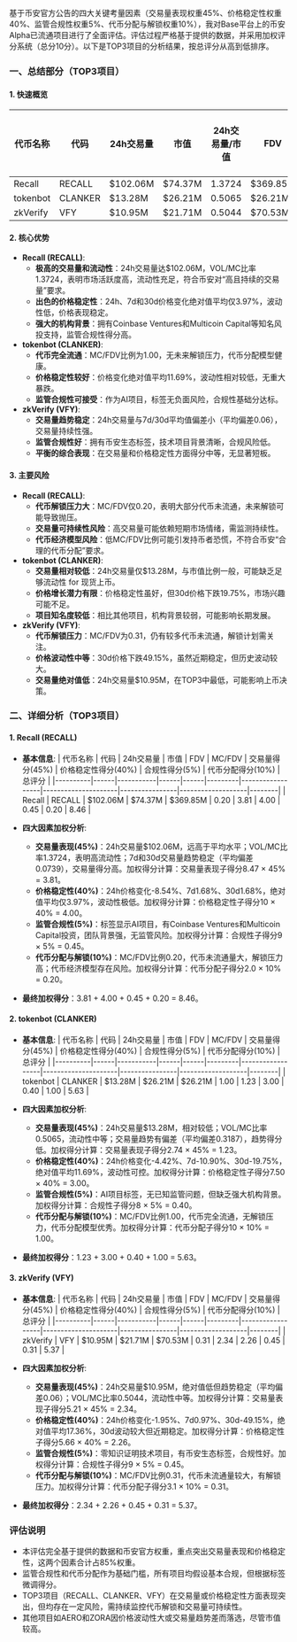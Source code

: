 基于币安官方公告的四大关键考量因素（交易量表现权重45%、价格稳定性权重40%、监管合规性权重5%、代币分配与解锁权重10%），我对Base平台上的币安Alpha已流通项目进行了全面评估。评估过程严格基于提供的数据，并采用加权评分系统（总分10分）。以下是TOP3项目的分析结果，按总评分从高到低排序。

### 一、总结部分（TOP3项目）

#### 1. 快速概览
| 代币名称 | 代码 | 24h交易量 | 市值 | 24h交易量/市值 | FDV | MC/FDV | 总评分(1-10分) |
|----------|------|-----------|------|----------------|------|---------|----------------|
| Recall | RECALL | $102.06M | $74.37M | 1.3724 | $369.85M | 0.20 | 8.46 |
| tokenbot | CLANKER | $13.28M | $26.21M | 0.5065 | $26.21M | 1.00 | 5.63 |
| zkVerify | VFY | $10.95M | $21.71M | 0.5044 | $70.53M | 0.31 | 5.37 |

#### 2. 核心优势
- **Recall (RECALL)**:
  - **极高的交易量和流动性**：24h交易量达$102.06M，VOL/MC比率1.3724，表明市场活跃度高，流动性充足，符合币安对“高且持续的交易量”要求。
  - **出色的价格稳定性**：24h、7d和30d价格变化绝对值平均仅3.97%，波动性低，价格表现稳定。
  - **强大的机构背景**：拥有Coinbase Ventures和Multicoin Capital等知名风投支持，监管合规性得分高。
- **tokenbot (CLANKER)**:
  - **代币完全流通**：MC/FDV比例为1.00，无未来解锁压力，代币分配模型健康。
  - **价格稳定性较好**：价格变化绝对值平均11.69%，波动性相对较低，无重大暴跌。
  - **监管合规性可接受**：作为AI项目，标签无负面风险，合规性基础分达标。
- **zkVerify (VFY)**:
  - **交易量趋势稳定**：24h交易量与7d/30d平均值偏差小（平均偏差0.06），交易量持续性强。
  - **监管合规性好**：拥有币安生态标签，技术项目背景清晰，合规风险低。
  - **平衡的综合表现**：在交易量和价格稳定性方面得分中等，无显著短板。

#### 3. 主要风险
- **Recall (RECALL)**:
  - **代币解锁压力大**：MC/FDV仅0.20，表明大部分代币未流通，未来解锁可能导致抛压。
  - **交易量可持续性风险**：高交易量可能依赖短期市场情绪，需监测持续性。
  - **代币经济模型风险**：低MC/FDV比例可能引发持币者恐慌，不符合币安“合理的代币分配”要求。
- **tokenbot (CLANKER)**:
  - **交易量相对较低**：24h交易量仅$13.28M，与市值比例一般，可能缺乏足够流动性 for 现货上币。
  - **价格增长潜力有限**：价格稳定性虽好，但30d价格下跌19.75%，市场兴趣可能不足。
  - **项目知名度较低**：相比其他项目，机构背景较弱，可能影响长期发展。
- **zkVerify (VFY)**:
  - **代币解锁压力**：MC/FDV为0.31，仍有较多代币未流通，解锁计划需关注。
  - **价格波动性中等**：30d价格下跌49.15%，虽然近期稳定，但历史波动较大。
  - **交易量绝对值低**：24h交易量$10.95M，在TOP3中最低，可能影响上币决策。

### 二、详细分析（TOP3项目）

#### 1. Recall (RECALL)
- **基本信息**:
  | 代币名称 | 代码 | 24h交易量 | 市值 | FDV | MC/FDV | 交易量得分(45%) | 价格稳定性得分(40%) | 合规性得分(5%) | 代币分配得分(10%) | 总评分 |
  |----------|------|-----------|------|------|---------|------------------|---------------------|----------------|-------------------|--------|
  | Recall | RECALL | $102.06M | $74.37M | $369.85M | 0.20 | 3.81 | 4.00 | 0.45 | 0.20 | 8.46 |

- **四大因素加权分析**:
  - **交易量表现(45%)**：24h交易量$102.06M，远高于平均水平；VOL/MC比率1.3724，表明高流动性；7d和30d交易量趋势稳定（平均偏差0.0739），交易量得分高。加权得分计算：交易量表现子得分8.47 × 45% = 3.81。
  - **价格稳定性(40%)**：24h价格变化-8.54%、7d1.68%、30d1.68%，绝对值平均仅3.97%，波动性极低。加权得分计算：价格稳定性子得分10 × 40% = 4.00。
  - **监管合规性(5%)**：标签显示AI项目，有Coinbase Ventures和Multicoin Capital投资，团队背景强，无监管风险。加权得分计算：合规性子得分9 × 5% = 0.45。
  - **代币分配与解锁(10%)**：MC/FDV比例0.20，代币未流通量大，解锁压力高；代币经济模型存在风险。加权得分计算：代币分配子得分2.0 × 10% = 0.20。
- **最终加权得分**：3.81 + 4.00 + 0.45 + 0.20 = 8.46。

#### 2. tokenbot (CLANKER)
- **基本信息**:
  | 代币名称 | 代码 | 24h交易量 | 市值 | FDV | MC/FDV | 交易量得分(45%) | 价格稳定性得分(40%) | 合规性得分(5%) | 代币分配得分(10%) | 总评分 |
  |----------|------|-----------|------|------|---------|------------------|---------------------|----------------|-------------------|--------|
  | tokenbot | CLANKER | $13.28M | $26.21M | $26.21M | 1.00 | 1.23 | 3.00 | 0.40 | 1.00 | 5.63 |

- **四大因素加权分析**:
  - **交易量表现(45%)**：24h交易量$13.28M，相对较低；VOL/MC比率0.5065，流动性中等；交易量趋势有偏差（平均偏差0.3187），趋势得分低。加权得分计算：交易量表现子得分2.74 × 45% = 1.23。
  - **价格稳定性(40%)**：24h价格变化-4.42%、7d-10.90%、30d-19.75%，绝对值平均11.69%，波动性可控。加权得分计算：价格稳定性子得分7.50 × 40% = 3.00。
  - **监管合规性(5%)**：AI项目标签，无已知监管问题，但缺乏强大机构背景。加权得分计算：合规性子得分8 × 5% = 0.40。
  - **代币分配与解锁(10%)**：MC/FDV比例1.00，代币完全流通，无解锁压力，代币分配模型优秀。加权得分计算：代币分配子得分10 × 10% = 1.00。
- **最终加权得分**：1.23 + 3.00 + 0.40 + 1.00 = 5.63。

#### 3. zkVerify (VFY)
- **基本信息**:
  | 代币名称 | 代码 | 24h交易量 | 市值 | FDV | MC/FDV | 交易量得分(45%) | 价格稳定性得分(40%) | 合规性得分(5%) | 代币分配得分(10%) | 总评分 |
  |----------|------|-----------|------|------|---------|------------------|---------------------|----------------|-------------------|--------|
  | zkVerify | VFY | $10.95M | $21.71M | $70.53M | 0.31 | 2.34 | 2.26 | 0.45 | 0.31 | 5.37 |

- **四大因素加权分析**:
  - **交易量表现(45%)**：24h交易量$10.95M，绝对值低但趋势稳定（平均偏差0.06）；VOL/MC比率0.5044，流动性中等。加权得分计算：交易量表现子得分5.21 × 45% = 2.34。
  - **价格稳定性(40%)**：24h价格变化-1.95%、7d0.97%、30d-49.15%，绝对值平均17.36%，30d波动较大但近期稳定。加权得分计算：价格稳定性子得分5.66 × 40% = 2.26。
  - **监管合规性(5%)**：零知识证明技术项目，有币安生态标签，合规性好。加权得分计算：合规性子得分9 × 5% = 0.45。
  - **代币分配与解锁(10%)**：MC/FDV比例0.31，代币未流通量较大，有解锁压力。加权得分计算：代币分配子得分3.1 × 10% = 0.31。
- **最终加权得分**：2.34 + 2.26 + 0.45 + 0.31 = 5.37。

### 评估说明
- 本评估完全基于提供的数据和币安官方权重，重点突出交易量表现和价格稳定性，这两个因素合计占85%权重。
- 监管合规性和代币分配作为基础门槛，所有项目均假设基本合规，但根据标签微调得分。
- TOP3项目（RECALL、CLANKER、VFY）在交易量或价格稳定性方面表现突出，但均存在一定风险，需持续监控代币解锁和交易量可持续性。
- 其他项目如AERO和ZORA因价格波动性大或交易量趋势差而落选，尽管市值较高。